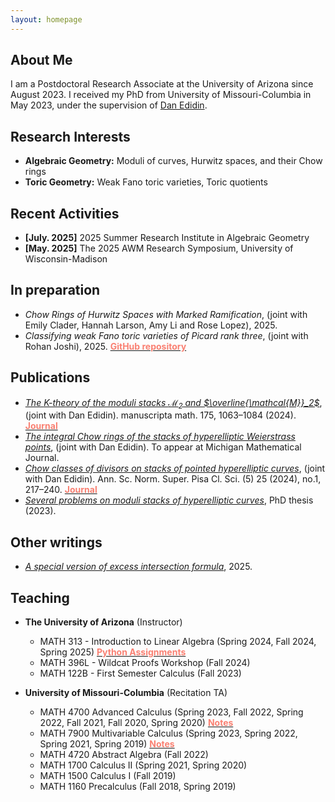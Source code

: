 ```yaml
---
layout: homepage
---
```


## About Me

I am a Postdoctoral Research Associate at the University of Arizona since August 2023. I received my PhD from University of Missouri-Columbia in May 2023, under the supervision of [Dan Edidin](https://math.missouri.edu/people/faculty/edidin).

## Research Interests

- **Algebraic Geometry:** Moduli of curves, Hurwitz spaces, and their Chow rings
- **Toric Geometry:** Weak Fano toric varieties, Toric quotients

## Recent Activities

- **[July. 2025]** 2025 Summer Research Institute in Algebraic Geometry
- **[May. 2025]** The 2025 AWM Research Symposium, University of Wisconsin-Madison

## In preparation

- *Chow Rings of Hurwitz Spaces with Marked Ramification*, (joint with Emily Clader, Hannah Larson, Amy Li and Rose Lopez), 2025.
- *Classifying weak Fano toric varieties of Picard rank three*, (joint with Rohan Joshi), 2025. [<span style="color:Salmon">**GitHub repository**</span>](https://github.com/rohansjoshi/Weak-Fanos)

## Publications

- [*The $K$-theory of the moduli stacks $\mathcal{M}_2$ and $\overline{\mathcal{M}}_2$*](https://arxiv.org/abs/2311.12122), (joint with Dan Edidin). manuscripta math. 175, 1063–1084 (2024). [<span style="color:Salmon">**Journal**</span>](https://doi.org/10.1007/s00229-024-01581-z)
- [*The integral Chow rings of the stacks of hyperelliptic Weierstrass points*](https://arxiv.org/abs/2208.00556), (joint with Dan Edidin). To appear at Michigan Mathematical Journal.
- [*Chow classes of divisors on stacks of pointed hyperelliptic curves*](https://arxiv.org/abs/2103.11259), (joint with Dan Edidin). Ann. Sc. Norm. Super. Pisa Cl. Sci. (5) 25 (2024), no.1, 217–240. [<span style="color:Salmon">**Journal**</span>](https://journals.sns.it/index.php/annaliscienze/article/view/5856)
- [*Several problems on moduli stacks of hyperelliptic curves*](https://mospace.umsystem.edu/xmlui/handle/10355/96091), PhD thesis (2023).

## Other writings

- [*A special version of excess intersection formula*](./assets/files/excess_intersection_specialver.pdf), 2025.

## Teaching

- **The University of Arizona** (Instructor)

  * MATH 313 - Introduction to Linear Algebra (Spring 2024, Fall 2024, Spring 2025) [<span style="color:Salmon">**Python Assignments**</span>](https://github.com/zhengninghu/m313LinearAlgebra_Python)
  * MATH 396L - Wildcat Proofs Workshop (Fall 2024)
  * MATH 122B - First Semester Calculus (Fall 2023)

- **University of Missouri-Columbia** (Recitation TA)

  * MATH 4700 Advanced Calculus (Spring 2023, Fall 2022, Spring 2022, Fall 2021, Fall 2020, Spring 2020) [<span style="color:Salmon">**Notes**</span>](./assets/files/4700-recitation.pdf)
  * MATH 7900 Multivariable Calculus (Spring 2023, Spring 2022, Spring 2021, Spring 2019) [<span style="color:Salmon">**Notes**</span>](./assets/files/4900-recitation.pdf)
  * MATH 4720 Abstract Algebra (Fall 2022)
  * MATH 1700 Calculus II (Spring 2021, Spring 2020)
  * MATH 1500 Calculus I (Fall 2019)
  * MATH 1160 Precalculus (Fall 2018, Spring 2019)